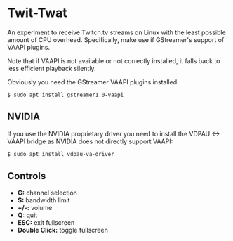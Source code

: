 Twit-Twat
=========

An experiment to receive Twitch.tv streams on Linux with the least possible amount of CPU overhead. Specifically, make use if GStreamer's support of VAAPI plugins.

Note that if VAAPI is not available or not correctly installed, it falls back to less efficient playback silently.

Obviously you need the GStreamer VAAPI plugins installed:

```bash
$ sudo apt install gstreamer1.0-vaapi
```

NVIDIA
------

If you use the NVIDIA proprietary driver you need to install the VDPAU <-> VAAPI bridge as NVIDIA does not directly support VAAPI:

```bash
$ sudo apt install vdpau-va-driver
```

Controls
--------

- **G:**  channel selection
- **S:** bandwidth limit
- **+/-:** volume
- **Q:** quit
- **ESC:** exit fullscreen
- **Double Click:** toggle fullscreen
